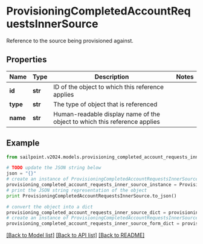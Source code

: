 # ProvisioningCompletedAccountRequestsInnerSource

Reference to the source being provisioned against.

## Properties

Name | Type | Description | Notes
------------ | ------------- | ------------- | -------------
**id** | **str** | ID of the object to which this reference applies | 
**type** | **str** | The type of object that is referenced | 
**name** | **str** | Human-readable display name of the object to which this reference applies | 

## Example

```python
from sailpoint.v2024.models.provisioning_completed_account_requests_inner_source import ProvisioningCompletedAccountRequestsInnerSource

# TODO update the JSON string below
json = "{}"
# create an instance of ProvisioningCompletedAccountRequestsInnerSource from a JSON string
provisioning_completed_account_requests_inner_source_instance = ProvisioningCompletedAccountRequestsInnerSource.from_json(json)
# print the JSON string representation of the object
print ProvisioningCompletedAccountRequestsInnerSource.to_json()

# convert the object into a dict
provisioning_completed_account_requests_inner_source_dict = provisioning_completed_account_requests_inner_source_instance.to_dict()
# create an instance of ProvisioningCompletedAccountRequestsInnerSource from a dict
provisioning_completed_account_requests_inner_source_form_dict = provisioning_completed_account_requests_inner_source.from_dict(provisioning_completed_account_requests_inner_source_dict)
```
[[Back to Model list]](../README.md#documentation-for-models) [[Back to API list]](../README.md#documentation-for-api-endpoints) [[Back to README]](../README.md)


